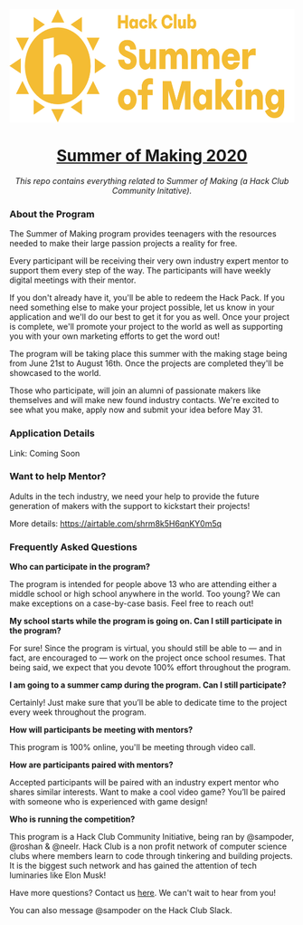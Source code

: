 <p align="center"><img height="200px" alt="Hack Club Summer of Making icon" src="https://raw.githubusercontent.com/hackclub/summer/master/assets/full-logo.svg"></a>

<h1 align="center"><a href="https://summer.hackclub.com/">Summer of Making 2020</a></h1>

<p align="center"><i>This repo contains everything related to Summer of Making (a Hack Club Community Initative).</i></p>

### About the Program

The Summer of Making program provides teenagers with the resources needed to make their large passion projects a reality for free. 

Every participant will be receiving their very own industry expert mentor to support them every step of the way. The participants will have weekly digital meetings with their mentor.

If you don't already have it, you'll be able to redeem the Hack Pack. If you need something else to make your project possible, let us know in your application and we'll do our best to get it for you as well. Once your project is complete, we'll promote your project to the world as well as supporting you with your own marketing efforts to get the word out!

The program will be taking place this summer with the making stage being from June 21st to August 16th. Once the projects are completed they'll be showcased to the world.

Those who participate, will join an alumni of passionate makers like themselves and will make new found industry contacts. We're excited to see what you make, apply now and submit your idea before May 31.

### Application Details

Link: Coming Soon

### Want to help Mentor?

Adults in the tech industry, we need your help to provide the future generation of makers with the support to kickstart their projects! 

More details: https://airtable.com/shrm8k5H6qnKY0m5q

### Frequently Asked Questions

**Who can participate in the program?**

The program is intended for people above 13 who are attending either a middle school or high school anywhere in the world. Too young? We can make exceptions on a case-by-case basis. Feel free to reach out!

**My school starts while the program is going on. Can I still participate in the program?**

For sure! Since the program is virtual, you should still be able to — and in fact, are encouraged to — work on the project once school resumes. That being said, we expect that you devote 100% effort throughout the program.

**I am going to a summer camp during the program. Can I still participate?**

Certainly! Just make sure that you’ll be able to dedicate time to the project every week throughout the program.

**How will participants be meeting with mentors?**

This program is 100% online, you'll be meeting through video call.

**How are participants paired with mentors?**

Accepted participants will be paired with an industry expert mentor who shares similar interests. Want to make a cool video game? You’ll be paired with someone who is experienced with game design!

**Who is running the competition?**

This program is a Hack Club Community Initiative, being ran by @sampoder, @roshan & @neelr. Hack Club is a non profit network of computer science clubs where members learn to code through tinkering and building projects. It is the biggest such network and has gained the attention of tech luminaries like Elon Musk!

Have more questions? Contact us [here](https://airtable.com/shrZYs8mqaCqKJ6Hl). We can't wait to hear from you!

You can also message @sampoder on the Hack Club Slack.
